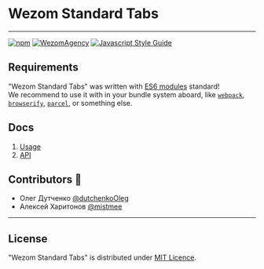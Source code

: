 # Wezom Standard Tabs

---

[![npm](https://img.shields.io/badge/npm-install-red.svg)](https://www.npmjs.com/package/wezom-standard-tabs)
[![WezomAgency](https://img.shields.io/badge/wezom-agency-red.svg)](https://github.com/WezomAgency)
[![Javascript Style Guide](https://img.shields.io/badge/code_style-wezom_relax-red.svg)](https://github.com/WezomAgency/eslint-config-wezom-relax)

## Requirements

"Wezom Standard Tabs" was written with [ES6 modules](https://www.ecma-international.org/ecma-262/6.0/#sec-modules) standard!  
We recommend to use it with in your bundle system aboard, like [`webpack`](https://webpack.js.org/), [`browserify`](http://browserify.org/), [`parcel`](https://en.parceljs.org/), or something else.

## Docs

1. [Usage](https://github.com/WezomAgency/wezom-standard-tabs/blob/master/docs/usage.md)
1. [API](https://github.com/WezomAgency/wezom-standard-tabs/blob/master/docs/api.md)


## Contributors 💪

- Олег Дутченко [@dutchenkoOleg](https://github.com/dutchenkoOleg)
- Алексей Харитонов [@mistmee](https://github.com/detj)


---

## License

"Wezom Standard Tabs" is distributed under [MIT Licence](https://github.com/WezomAgency/wezom-standard-tabs/blob/master/LICENSE).
